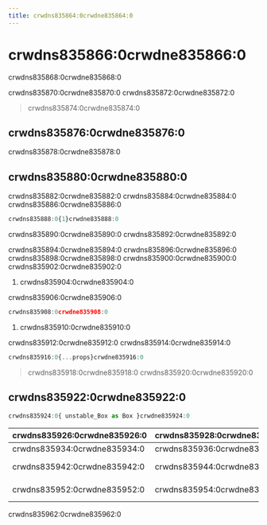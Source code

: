 ```yaml
---
title: crwdns835864:0crwdne835864:0
---
```

# crwdns835866:0crwdne835866:0

<p class="description">crwdns835868:0crwdne835868:0</p>

crwdns835870:0crwdne835870:0 crwdns835872:0crwdne835872:0

> crwdns835874:0crwdne835874:0

## crwdns835876:0crwdne835876:0

crwdns835878:0crwdne835878:0

## crwdns835880:0crwdne835880:0

crwdns835882:0crwdne835882:0 crwdns835884:0crwdne835884:0 crwdns835886:0crwdne835886:0

```jsx
crwdns835888:0{1}crwdne835888:0
```

crwdns835890:0crwdne835890:0 crwdns835892:0crwdne835892:0

crwdns835894:0crwdne835894:0 crwdns835896:0crwdne835896:0 crwdns835898:0crwdne835898:0 crwdns835900:0crwdne835900:0 crwdns835902:0crwdne835902:0

1. crwdns835904:0crwdne835904:0

crwdns835906:0crwdne835906:0

```jsx
crwdns835908:0crwdne835908:0
```

1. crwdns835910:0crwdne835910:0

crwdns835912:0crwdne835912:0 crwdns835914:0crwdne835914:0

```jsx
crwdns835916:0{...props}crwdne835916:0
```

> crwdns835918:0crwdne835918:0 crwdns835920:0crwdne835920:0

## crwdns835922:0crwdne835922:0

```jsx
crwdns835924:0{ unstable_Box as Box }crwdne835924:0
```

| crwdns835926:0crwdne835926:0                                         | crwdns835928:0crwdne835928:0                                      | crwdns835930:0crwdne835930:0                                   | crwdns835932:0crwdne835932:0                              |
|:-------------------------------------------------------------------- |:----------------------------------------------------------------- |:-------------------------------------------------------------- |:--------------------------------------------------------- |
| <span class="prop-name required">crwdns835934:0crwdne835934:0</span> | <span class="prop-type">crwdns835936:0crwdne835936:0<br /></span> | crwdns835938:0crwdne835938:0                                   | crwdns835940:0crwdne835940:0                              |
| <span class="prop-name">crwdns835942:0crwdne835942:0</span>          | <span class="prop-type">crwdns835944:0crwdne835944:0</span>       | <span class="prop-default">crwdns835946:0crwdne835946:0</span> | crwdns835948:0crwdne835948:0 crwdns835950:0crwdne835950:0 |
| <span class="prop-name">crwdns835952:0crwdne835952:0</span>          | <span class="prop-type">crwdns835954:0crwdne835954:0<br /></span> | <span class="prop-default">crwdns835956:0crwdne835956:0</span> | crwdns835958:0crwdne835958:0 crwdns835960:0crwdne835960:0 |

crwdns835962:0crwdne835962:0